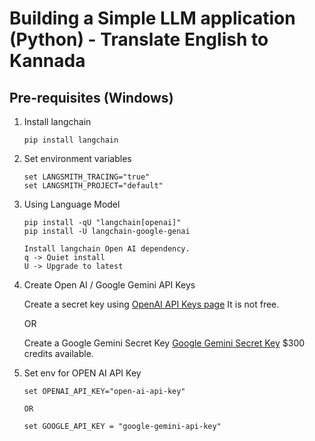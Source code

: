 # Building a Simple LLM application (Python) - Translate English to Kannada

## Pre-requisites (Windows)

1. Install langchain

   `pip install langchain`

2. Set environment variables

   ```
   set LANGSMITH_TRACING="true"
   set LANGSMITH_PROJECT="default"
   ```

3. Using Language Model

   ```
   pip install -qU "langchain[openai]"
   pip install -U langchain-google-genai
   
   Install langchain Open AI dependency.
   q -> Quiet install
   U -> Upgrade to latest
   ```

4. Create Open AI / Google Gemini API Keys


   Create a secret key using [OpenAI API Keys page](https://platform.openai.com/settings/organization/api-keys)
   It is not free.

   OR

   Create a Google Gemini Secret Key [Google Gemini Secret Key](https://aistudio.google.com/apikey)
   $300 credits available.
   

5. Set env for OPEN AI API Key

   ```
   set OPENAI_API_KEY="open-ai-api-key"

   OR

   set GOOGLE_API_KEY = "google-gemini-api-key"
   ```